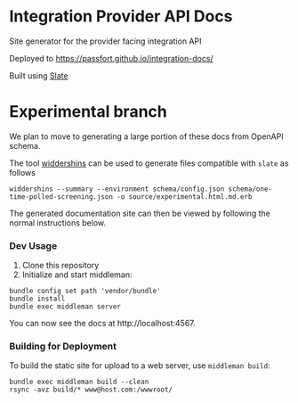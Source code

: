 # Integration Provider API Docs

Site generator for the provider facing integration API

Deployed to https://passfort.github.io/integration-docs/

Built using [Slate](https://github.com/slatedocs/slate)

# Experimental branch

We plan to move to generating a large portion of these docs from OpenAPI schema. 

The tool [widdershins](https://github.com/Mermade/widdershins) can be used to generate files compatible with `slate` as follows

```
widdershins --summary --environment schema/config.json schema/one-time-polled-screening.json -o source/experimental.html.md.erb
```

The generated documentation site can then be viewed by following the normal instructions below.



### Dev Usage

1. Clone this repository
2. Initialize and start middleman:

```shell
bundle config set path 'vendor/bundle'
bundle install
bundle exec middleman server
```

You can now see the docs at http://localhost:4567.


### Building for Deployment

To build the static site for upload to a web server, use `middleman build`:

```shell
bundle exec middleman build --clean
rsync -avz build/* www@host.com:/wwwroot/
```
